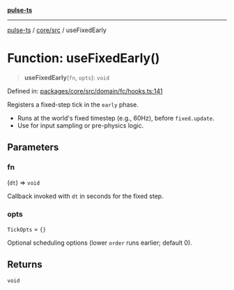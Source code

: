 [**pulse-ts**](../../../README.md)

***

[pulse-ts](../../../README.md) / [core/src](../README.md) / useFixedEarly

# Function: useFixedEarly()

> **useFixedEarly**(`fn`, `opts`): `void`

Defined in: [packages/core/src/domain/fc/hooks.ts:141](https://github.com/jlehett/pulse-ts/blob/d786433c7cb88fe7c30a7029f46dff58815931cc/packages/core/src/domain/fc/hooks.ts#L141)

Registers a fixed-step tick in the `early` phase.

- Runs at the world's fixed timestep (e.g., 60Hz), before `fixed.update`.
- Use for input sampling or pre-physics logic.

## Parameters

### fn

(`dt`) => `void`

Callback invoked with `dt` in seconds for the fixed step.

### opts

`TickOpts` = `{}`

Optional scheduling options (lower `order` runs earlier; default 0).

## Returns

`void`
